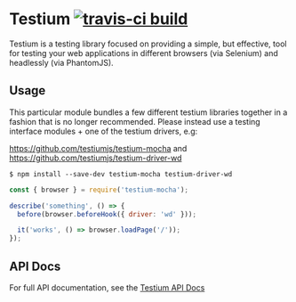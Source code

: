 # Testium [![travis-ci build](https://travis-ci.org/groupon/testium.svg?branch=master)](https://travis-ci.org/groupon/testium)

Testium is a testing library focused on providing a simple,
but effective,
tool for testing your web applications
in different browsers (via Selenium)
and headlessly (via PhantomJS).

## Usage

This particular module bundles a few different testium libraries together in a fashion
that is no longer recommended.  Please instead use a testing interface modules + one
of the testium drivers, e.g:

https://github.com/testiumjs/testium-mocha and https://github.com/testiumjs/testium-driver-wd

```
$ npm install --save-dev testium-mocha testium-driver-wd
```

```javascript
const { browser } = require('testium-mocha');

describe('something', () => {
  before(browser.beforeHook({ driver: 'wd' }));

  it('works', () => browser.loadPage('/'));
});
```

## API Docs

For full API documentation, see the [Testium API Docs](http://testiumjs.com/api/)
